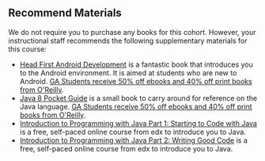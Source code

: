 
## Recommend Materials

We do not require you to purchase any books for this cohort. However, your instructional staff recommends the following supplementary materials for this course:

* [Head First Android Development](http://shop.oreilly.com/product/0636920029045.do) is a fantastic book that introduces you to the Android environment. It is aimed at students who are new to Android. [GA Students receive 50% off ebooks and 40% off print books from O'Reilly](http://shop.oreilly.com/category/deals/general-assembly.do?cmp=ex-na-books-videos-lp-promo_general_assembly).
* [Java 8 Pocket Guide](http://shop.oreilly.com/product/0636920033318.do) is a small book to carry around for reference on the Java language. [GA Students receive 50% off ebooks and 40% off print books from O'Reilly](http://shop.oreilly.com/category/deals/general-assembly.do?cmp=ex-na-books-videos-lp-promo_general_assembly).
* [Introduction to Programming with Java Part 1: Starting to Code with Java](https://prod-edx-mktg-edit.edx.org/course/introduction-programming-java-part-1-uc3mx-it-1-1x-0) is a free, self-paced online course from edx to introduce you to Java.
* [Introduction to Programming with Java Part 2: Writing Good Code](https://www.edx.org/course/introduction-programming-java-part-2-uc3mx-it-1-2x) is a free, self-paced online course from edx to introduce you to Java.
